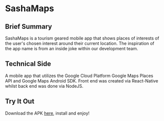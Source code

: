 # SashaMaps

## Brief Summary
SashaMaps is a tourism geared mobile app that shows places of interests of the user's chosen interest around their current location.
The inspiration of the app name is from an inside joke within our development team.

## Technical Side
A mobile app that utilizes the Google Cloud Platform Google Maps Places API and Google Maps Android SDK. Front end was created via React-Native whilst back end was done via NodeJS.

## Try It Out
Download the APK [here](https://drive.google.com/uc?authuser=0&id=1vgDEj3A4LcsIdC3wFSb3yKeuZkZYKGMe&export=download), install and enjoy!
